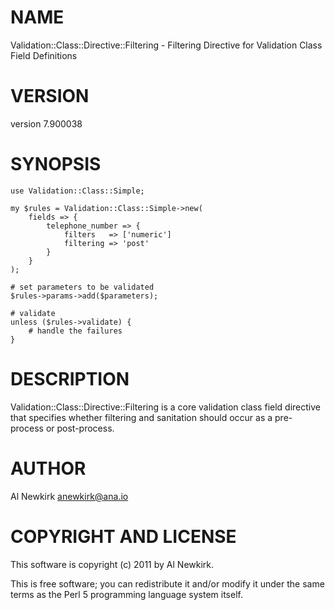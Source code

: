 # NAME

Validation::Class::Directive::Filtering - Filtering Directive for Validation Class Field Definitions

# VERSION

version 7.900038

# SYNOPSIS

    use Validation::Class::Simple;

    my $rules = Validation::Class::Simple->new(
        fields => {
            telephone_number => {
                filters   => ['numeric']
                filtering => 'post'
            }
        }
    );

    # set parameters to be validated
    $rules->params->add($parameters);

    # validate
    unless ($rules->validate) {
        # handle the failures
    }

# DESCRIPTION

Validation::Class::Directive::Filtering is a core validation class field
directive that specifies whether filtering and sanitation should occur as a
pre-process or post-process.

# AUTHOR

Al Newkirk <anewkirk@ana.io>

# COPYRIGHT AND LICENSE

This software is copyright (c) 2011 by Al Newkirk.

This is free software; you can redistribute it and/or modify it under
the same terms as the Perl 5 programming language system itself.
